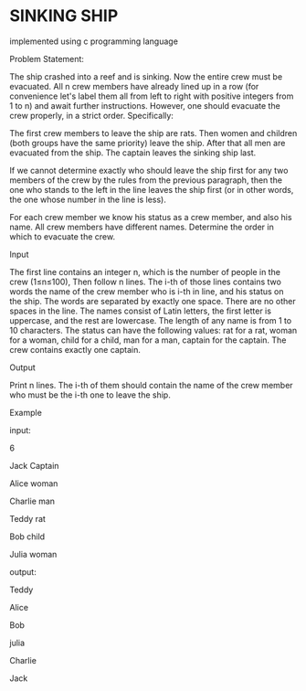 # SINKING SHIP
implemented using c programming language





Problem Statement:

The ship crashed into a reef and is sinking. Now the entire crew must be evacuated. All n crew members have already lined up in a row (for convenience let's label them all from left to right with positive integers from 1 to n) and await further instructions. However, one should evacuate the crew properly, in a strict order. Specifically:

The first crew members to leave the ship are rats. Then women and children (both groups
have the same priority) leave the ship. After that all men are evacuated from the ship. The
captain leaves the sinking ship last.

If we cannot determine exactly who should leave the ship first for any two members of the
crew by the rules from the previous paragraph, then the one who stands to the left in the line
leaves the ship first (or in other words, the one whose number in the line is less).

For each crew member we know his status as a crew member, and also his name. All crew
members have different names. Determine the order in which to evacuate the crew.


Input

The first line contains an integer n, which is the number of people in the crew (1≤n≤100), Then follow n lines. The i-th of those lines contains two words the name of the crew member who is i-th in line, and his status on the ship. The words are separated by exactly one space. There are no other spaces in the line. The names consist of Latin letters, the first letter is uppercase, and the rest are lowercase. The length of any name is from 1 to 10 characters. The status can have the following values: rat for a rat, woman for a woman, child for a child, man for a man, captain for the captain. The crew contains exactly one captain.

Output

Print n lines. The i-th of them should contain the name of the crew member who must be the i-th one to leave the ship.


Example

input:

6

Jack Captain

Alice woman

Charlie man 

Teddy rat 

Bob child 

Julia woman



output:

Teddy

Alice

Bob 


julia 


Charlie


Jack
